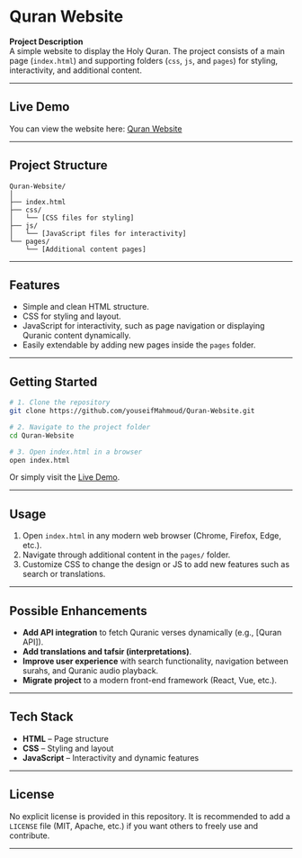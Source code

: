 
# Quran Website

**Project Description**  
A simple website to display the Holy Quran. The project consists of a main page (`index.html`) and supporting folders (`css`, `js`, and `pages`) for styling, interactivity, and additional content.

---

## Live Demo

You can view the website here: [Quran Website](https://youseifmahmoud.github.io/Quran-Website/)

---

## Project Structure

```
Quran-Website/
│
├── index.html
├── css/
│   └── [CSS files for styling]
├── js/
│   └── [JavaScript files for interactivity]
└── pages/
    └── [Additional content pages]
```

---

## Features

- Simple and clean HTML structure.  
- CSS for styling and layout.  
- JavaScript for interactivity, such as page navigation or displaying Quranic content dynamically.  
- Easily extendable by adding new pages inside the `pages` folder.  

---

## Getting Started

```bash
# 1. Clone the repository
git clone https://github.com/youseifMahmoud/Quran-Website.git

# 2. Navigate to the project folder
cd Quran-Website

# 3. Open index.html in a browser
open index.html
```

Or simply visit the [Live Demo](https://youseifmahmoud.github.io/Quran-Website/).

---

## Usage

1. Open `index.html` in any modern web browser (Chrome, Firefox, Edge, etc.).  
2. Navigate through additional content in the `pages/` folder.  
3. Customize CSS to change the design or JS to add new features such as search or translations.  

---

## Possible Enhancements

- **Add API integration** to fetch Quranic verses dynamically (e.g., [Quran API]).  
- **Add translations and tafsir (interpretations)**.  
- **Improve user experience** with search functionality, navigation between surahs, and Quranic audio playback.  
- **Migrate project** to a modern front-end framework (React, Vue, etc.).  

---

## Tech Stack

- **HTML** – Page structure  
- **CSS** – Styling and layout  
- **JavaScript** – Interactivity and dynamic features  

---

## License

No explicit license is provided in this repository. It is recommended to add a `LICENSE` file (MIT, Apache, etc.) if you want others to freely use and contribute.  

---

